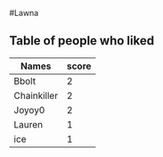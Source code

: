 #Lawna
## Table of people who liked
Names | score
--- | ---
Bbolt | 2
Chainkiller | 2
Joyoy0 | 2
Lauren | 1
ice | 1
